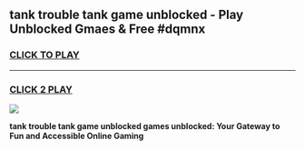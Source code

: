 
## tank trouble tank game unblocked - Play Unblocked Gmaes & Free #dqmnx
<h3>
<a href="https://premium.freeplayer.one?title=tank_trouble_tank_game_unblocked&ref=01M">CLICK TO PLAY</a></h3>
<hr>

<h3>
<a href="https://premium.freeplayer.one?title=tank_trouble_tank_game_unblocked&ref=01M">CLICK 2 PLAY</a>
  
</h3>

<a href="https://premium.freeplayer.one?title=tank_trouble_tank_game_unblocked&ref=01M"><img src="https://clearcache.store/games.png"></a>


**tank trouble tank game unblocked games unblocked: Your Gateway to Fun and Accessible Online Gaming**
